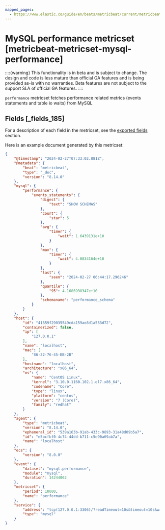 ```yaml
---
mapped_pages:
  - https://www.elastic.co/guide/en/beats/metricbeat/current/metricbeat-metricset-mysql-performance.html
---
```


# MySQL performance metricset [metricbeat-metricset-mysql-performance]

::::{warning}
This functionality is in beta and is subject to change. The design and code is less mature than official GA features and is being provided as-is with no warranties. Beta features are not subject to the support SLA of official GA features.
::::


`performance` metricset fetches performance related metrics (events statements and table io waits) from MySQL

## Fields [_fields_185]

For a description of each field in the metricset, see the [exported fields](/reference/metricbeat/exported-fields-mysql.md) section.

Here is an example document generated by this metricset:

```json
{
    "@timestamp": "2024-02-27T07:33:02.881Z",
    "@metadata": {
        "beat": "metricbeat",
        "type": "_doc",
        "version": "8.14.0"
    },
    "mysql": {
        "performance": {
            "events_statements": {
                "digest": {
                    "text": "SHOW SCHEMAS"
                },
                "count": {
                    "star": 5
                },
                "avg": {
                    "timer": {
                        "wait": 1.6439131e+10
                    }
                },
                "max": {
                    "timer": {
                        "wait": 4.0834164e+10
                    }
                },
                "last": {
                    "seen": "2024-02-27 06:44:17.296246"
                },
                "quantile": {
                    "95": 4.1686938347e+10
                },
                "schemaname": "performance_schema"
            }
        }
    },
    "host": {
        "id": "41359f29035549cda159ae8d1a533d72",
        "containerized": false,
        "ip": [
            "127.0.0.1"
        ],
        "name": "localhost",
        "mac": [
            "86-32-76-45-EB-2B"
        ],
        "hostname": "localhost",
        "architecture": "x86_64",
        "os": {
            "name": "CentOS Linux",
            "kernel": "3.10.0-1160.102.1.el7.x86_64",
            "codename": "Core",
            "type": "linux",
            "platform": "centos",
            "version": "7 (Core)",
            "family": "redhat"
        }
    },
    "agent": {
        "type": "metricbeat",
        "version": "8.14.0",
        "ephemeral_id": "539a163b-91ab-433c-9893-31a48d09b5a7",
        "id": "e5bcfbf0-4c74-44dd-b711-c5e90a69ab7a",
        "name": "localhost"
    },
    "ecs": {
        "version": "8.0.0"
    },
    "event": {
        "dataset": "mysql.performance",
        "module": "mysql",
        "duration": 14244062
    },
    "metricset": {
        "period": 10000,
        "name": "performance"
    },
    "service": {
        "address": "tcp(127.0.0.1:3306)/?readTimeout=10s&timeout=10s&writeTimeout=10s",
        "type": "mysql"
    }
}
```


